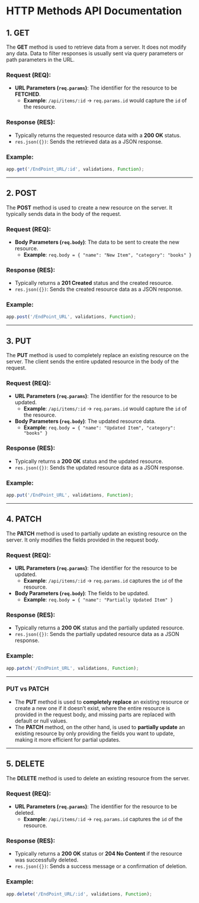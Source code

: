 # HTTP Methods API Documentation

## 1. GET
The **GET** method is used to retrieve data from a server. It does not modify any data. Data to filter responses is usually sent via query parameters or path parameters in the URL.

### Request (REQ):
- **URL Parameters (`req.params`)**: The identifier for the resource to be **FETCHED**.
  - **Example**: `/api/items/:id` → `req.params.id` would capture the `id` of the resource.

### Response (RES):
- Typically returns the requested resource data with a **200 OK** status.
- `res.json({})`: Sends the retrieved data as a JSON response.

### Example:
```javascript
app.get('/EndPoint_URL/:id', validations, Function);
```

---

## 2. POST
The **POST** method is used to create a new resource on the server. It typically sends data in the body of the request.

### Request (REQ):
- **Body Parameters (`req.body`)**: The data to be sent to create the new resource.
  - **Example**: `req.body = { "name": "New Item", "category": "books" }`

### Response (RES):
- Typically returns a **201 Created** status and the created resource.
- `res.json({})`: Sends the created resource data as a JSON response.

### Example:
```javascript
app.post('/EndPoint_URL', validations, Function);
```

---

## 3. PUT
The **PUT** method is used to completely replace an existing resource on the server. The client sends the entire updated resource in the body of the request.

### Request (REQ):
- **URL Parameters (`req.params`)**: The identifier for the resource to be updated.
  - **Example**: `/api/items/:id` → `req.params.id` would capture the `id` of the resource.
- **Body Parameters (`req.body`)**: The updated resource data.
  - **Example**: `req.body = { "name": "Updated Item", "category": "books" }`

### Response (RES):
- Typically returns a **200 OK** status and the updated resource.
- `res.json({})`: Sends the updated resource data as a JSON response.

### Example:
```javascript
app.put('/EndPoint_URL', validations, Function);
```

---

## 4. PATCH
The **PATCH** method is used to partially update an existing resource on the server. It only modifies the fields provided in the request body.

### Request (REQ):
- **URL Parameters (`req.params`)**: The identifier for the resource to be updated.
  - **Example**: `/api/items/:id` → `req.params.id` captures the `id` of the resource.
- **Body Parameters (`req.body`)**: The fields to be updated.
  - **Example**: `req.body = { "name": "Partially Updated Item" }`

### Response (RES):
- Typically returns a **200 OK** status and the partially updated resource.
- `res.json({})`: Sends the partially updated resource data as a JSON response.

### Example:
```javascript
app.patch('/EndPoint_URL', validations, Function);
```

---

### PUT vs PATCH
- The **PUT** method is used to **completely replace** an existing resource or create a new one if it doesn’t exist, where the entire resource is provided in the request body, and missing parts are replaced with default or null values.
- The **PATCH** method, on the other hand, is used to **partially update** an existing resource by only providing the fields you want to update, making it more efficient for partial updates.

---

## 5. DELETE
The **DELETE** method is used to delete an existing resource from the server.

### Request (REQ):
- **URL Parameters (`req.params`)**: The identifier for the resource to be deleted.
  - **Example**: `/api/items/:id` → `req.params.id` captures the `id` of the resource.

### Response (RES):
- Typically returns a **200 OK** status or **204 No Content** if the resource was successfully deleted.
- `res.json({})`: Sends a success message or a confirmation of deletion.

### Example:
```javascript
app.delete('/EndPoint_URL/:id', validations, Function);